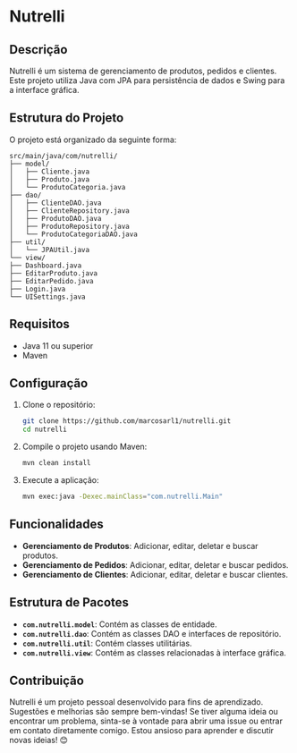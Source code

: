 
# Nutrelli

## Descrição

Nutrelli é um sistema de gerenciamento de produtos, pedidos e clientes. Este projeto utiliza Java com JPA para persistência de dados e Swing para a interface gráfica.

## Estrutura do Projeto

O projeto está organizado da seguinte forma:

```
src/main/java/com/nutrelli/
├── model/
│   ├── Cliente.java
│   ├── Produto.java
│   └── ProdutoCategoria.java
├── dao/
│   ├── ClienteDAO.java
│   ├── ClienteRepository.java
│   ├── ProdutoDAO.java
│   ├── ProdutoRepository.java
│   └── ProdutoCategoriaDAO.java
├── util/
│   └── JPAUtil.java
└── view/
├── Dashboard.java
├── EditarProduto.java
├── EditarPedido.java
├── Login.java
└── UISettings.java
```

## Requisitos

- Java 11 ou superior
- Maven

## Configuração

1. Clone o repositório:
    ```sh
    git clone https://github.com/marcosarl1/nutrelli.git
    cd nutrelli
    ```

2. Compile o projeto usando Maven:
    ```sh
    mvn clean install
    ```

3. Execute a aplicação:
    ```sh
    mvn exec:java -Dexec.mainClass="com.nutrelli.Main"
    ```

## Funcionalidades

- **Gerenciamento de Produtos**: Adicionar, editar, deletar e buscar produtos.
- **Gerenciamento de Pedidos**: Adicionar, editar, deletar e buscar pedidos.
- **Gerenciamento de Clientes**: Adicionar, editar, deletar e buscar clientes.

## Estrutura de Pacotes

- **`com.nutrelli.model`**: Contém as classes de entidade.
- **`com.nutrelli.dao`**: Contém as classes DAO e interfaces de repositório.
- **`com.nutrelli.util`**: Contém classes utilitárias.
- **`com.nutrelli.view`**: Contém as classes relacionadas à interface gráfica.

## Contribuição

Nutrelli é um projeto pessoal desenvolvido para fins de aprendizado. Sugestões e melhorias são sempre bem-vindas! Se tiver alguma ideia ou encontrar um problema, sinta-se à vontade para abrir uma issue ou entrar em contato diretamente comigo. Estou ansioso para aprender e discutir novas ideias! 😊
